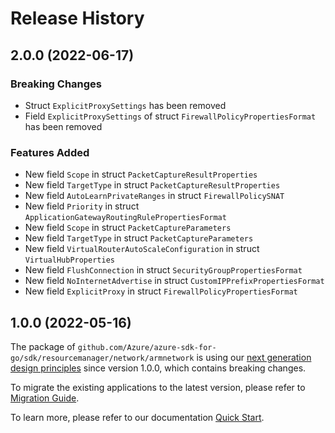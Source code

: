 # Release History

## 2.0.0 (2022-06-17)
### Breaking Changes

- Struct `ExplicitProxySettings` has been removed
- Field `ExplicitProxySettings` of struct `FirewallPolicyPropertiesFormat` has been removed

### Features Added

- New field `Scope` in struct `PacketCaptureResultProperties`
- New field `TargetType` in struct `PacketCaptureResultProperties`
- New field `AutoLearnPrivateRanges` in struct `FirewallPolicySNAT`
- New field `Priority` in struct `ApplicationGatewayRoutingRulePropertiesFormat`
- New field `Scope` in struct `PacketCaptureParameters`
- New field `TargetType` in struct `PacketCaptureParameters`
- New field `VirtualRouterAutoScaleConfiguration` in struct `VirtualHubProperties`
- New field `FlushConnection` in struct `SecurityGroupPropertiesFormat`
- New field `NoInternetAdvertise` in struct `CustomIPPrefixPropertiesFormat`
- New field `ExplicitProxy` in struct `FirewallPolicyPropertiesFormat`


## 1.0.0 (2022-05-16)

The package of `github.com/Azure/azure-sdk-for-go/sdk/resourcemanager/network/armnetwork` is using our [next generation design principles](https://azure.github.io/azure-sdk/general_introduction.html) since version 1.0.0, which contains breaking changes.

To migrate the existing applications to the latest version, please refer to [Migration Guide](https://aka.ms/azsdk/go/mgmt/migration).

To learn more, please refer to our documentation [Quick Start](https://aka.ms/azsdk/go/mgmt).